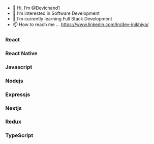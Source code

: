 - 👋 Hi, I’m @Devichand1
- 👀 I’m interested in Software Development 
- 🌱 I’m currently learning  Full Stack Development 
- 📫 How to reach me ... https://www.linkedin.com/in/dev-inikhiya/

<h3 style={color:"green"} > React </h3>
<h3> React Native </h3>
<h3> Javascript </h3>
<h3> Nodejs </h3>
<h3> Expressjs </h3>
<h3> Nextjs </h3>
<h3> Redux </h3>
<h3> TypeScript </h3>

<!---
Devichand1/Devichand1 is a ✨ special ✨ repository because its `README.md` (this file) appears on your GitHub profile.
You can click the Preview link to take a look at your changes.
--->
